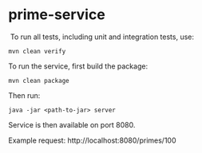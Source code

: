 # prime-service
‌
To run all tests, including unit and integration tests, use:

```
mvn clean verify
```

To run the service, first build the package:

```
mvn clean package
```

Then run:
```
java -jar <path-to-jar> server
```

Service is then available on port 8080.

Example request: http://localhost:8080/primes/100